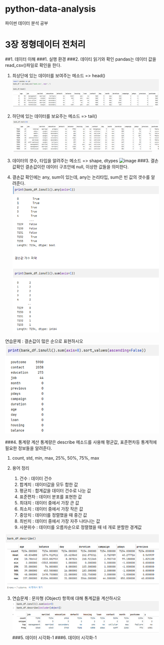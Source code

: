 # python-data-analysis
파이썬 데이터 분석 공부
# 3장 정형데이터 전처리
##1. 데이터 이해
###1. 실행 환경
###2. 데이티 읽기와 확인
    pandas는 데이터 값을 read_csv()파일로 확인을 한다.
1. 최상단에 있는 데이터를 보여주는 메소드 => head()
![image](uploads/3장/head메소드.PNG)

2. 하단에 있는 데이터를 보요주는 메소드 => tail()
![image](uploads/3장/tail메소드.PNG)
3. 데이터의 갯수, 타입을 알려주는 메소드 => shape, dtypes
![image](uploads/3장/shape,dtypes.PNG)
###3. 결손값확인
    결손값이란 데이터 구조안에 null, 이상한 값들을 의미한다.
1. 결손값 확인에는 any, sum이 있는데, any는 논리타입, sum은 빈 값의 갯수를 알려준다.
![image](uploads/3장/결손값.PNG)

연습문제 : 결손값이 많은 순으로 표현하시오
![image](uploads/3장/연습문제1.PNG)

###4. 통계량 계산
    통계량은 describe 메소드를 사용해 평균값, 표준편차등 통계적에 필요한 정보들을 알려준다.
1. count, std, min, max, 25%, 50%, 75%, max

2. 용어 정리
   1. 건수 : 데이터 건수
   2. 합계치 : 데이터값을 모두 합한 값
   3. 평균치 : 합계값을 데이터 건수로 나눈 값
   4. 표준편차 : 데이터 분포를 표현한 값
   5. 최대치 : 데이터 중에서 가장 큰 값
   6. 최소치 : 데이터 중에서 가장 작은 값
   7. 중앙치 : 데이터를 정렬했을 때 중간 값
   8. 최빈치 : 데이터 중에서 가장 자주 나타나는 값
   9. 사분위수 : 데이터를 오름차순으로 정렬했을 때 네 개로 분할한 경계값

![image](uploads/3장/통계값.PNG)
   
3. 연습문제 : 문자형 (Object) 항목에 대해 통계값을 계산하시오
![image](uploads/3장/연습문제2.PNG)
###5. 데이터 시각화-1
###6. 데이터 시각화-1